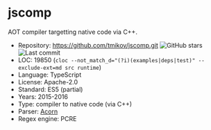 # jscomp

AOT compiler targetting native code via C++.

* Repository:   https://github.com/tmikov/jscomp.git <img src="https://img.shields.io/github/stars/tmikov/jscomp?label=&style=flat-square" alt="GitHub stars" title="GitHub stars"><img src="https://img.shields.io/github/last-commit/tmikov/jscomp?label=&style=flat-square" alt="Last commit" title="Last commit">
* LOC:          19850 (`cloc --not_match_d="(?i)(examples|deps|test)" --exclude-ext=md src runtime`)
* Language:     TypeScript
* License:      Apache-2.0
* Standard:     ES5 (partial)
* Years:        2015-2016
* Type:         compiler to native code (via C++)
* Parser:       [Acorn](acorn.md)
* Regex engine: PCRE
